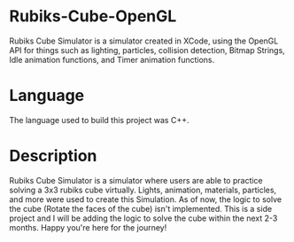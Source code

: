 # Rubiks-Cube-OpenGL

Rubiks Cube Simulator is a simulator created in XCode, using the OpenGL API for things such as lighting, particles, collision detection, Bitmap Strings, Idle animation functions, and Timer animation functions.


# Language 

The language used to build this project was C++.

# Description

Rubiks Cube Simulator is a simulator where users are able to practice solving a 3x3 rubiks cube virtually. Lights, animation, materials, particles, and more were used to create this Simulation. As of now, the logic to solve the cube (Rotate the faces of the cube) isn't implemented. This is a side project and I will be adding the logic to solve the cube within the next 2-3 months. Happy you're here for the journey!




